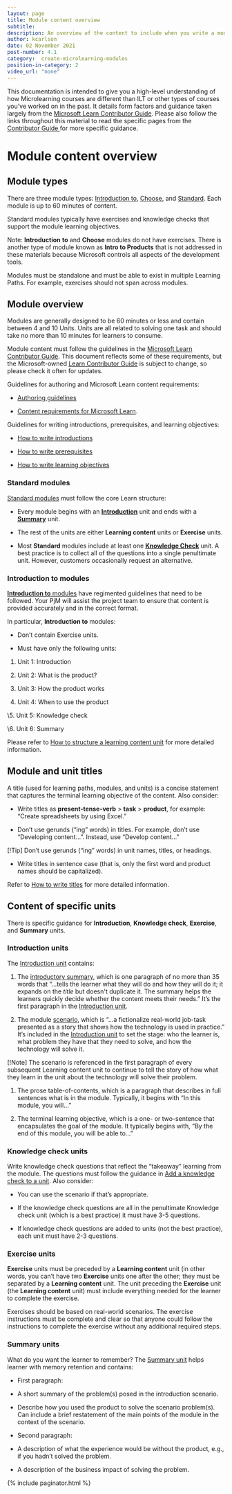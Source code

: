```yaml
---
layout: page
title: Module content overview
subtitle:
description: An overview of the content to include when you write a module
author: kcarlson
date: 02 November 2021
post-number: 4.1
category:  create-microlearning-modules
position-in-category: 2
video_url: "none"
---
```


This documentation is intended to give you a high-level understanding of how Microlearning courses are different than ILT or other types of courses you’ve worked on in the past. It details form factors and guidance taken largely from the [Microsoft Learn Contributor Guide](https://review.docs.microsoft.com/en-us/help/learn/?branch=main). Please also follow the links throughout this material to read the specific pages from the [Contributor Guide ](https://review.docs.microsoft.com/en-us/help/learn/?branch=main)for more specific guidance.

# Module content overview

## Module types

There are three module types: [Introduction to](https://review.docs.microsoft.com/en-us/help/learn/id-guidance-intromodules?branch=main), [Choose](https://review.docs.microsoft.com/en-us/help/learn/id-guidance-choosemodules?branch=main), and [Standard](https://review.docs.microsoft.com/en-us/help/learn/id-guidance-standardmodules?branch=main). Each module is up to 60 minutes of content.

Standard modules typically have exercises and knowledge checks that support the module learning objectives. 

Note: **Introduction** **to** and **Choose** modules do not have exercises. There is another type of module known as **Intro to Products** that is not addressed in these materials because Microsoft controls all aspects of the development tools.

Modules must be standalone and must be able to exist in multiple Learning Paths. For example, exercises should not span across modules.

## Module overview

Modules are generally designed to be 60 minutes or less and contain between 4 and 10 Units. Units are all related to solving one task and should take no more than 10 minutes for learners to consume. 

Module content must follow the guidelines in the [Microsoft Learn Contributor Guide](https://review.docs.microsoft.com/en-us/help/learn/?branch=main). This document reflects some of these requirements, but the Microsoft-owned [Learn Contributor Guide](https://review.docs.microsoft.com/en-us/help/learn/?branch=main) is subject to change, so please check it often for updates.

Guidelines for authoring and Microsoft Learn content requirements:

- [Authoring guidelines](https://review.docs.microsoft.com/en-us/help/learn/id-guidance?branch=main)

- [Content requirements for Microsoft Learn](https://review.docs.microsoft.com/en-us/help/learn/content-requirements?branch=main).

Guidelines for writing introductions, prerequisites, and learning objectives:

- [How to write introductions](https://review.docs.microsoft.com/en-us/help/learn/id-guidance-introductions)

- [How to write prerequisites](https://review.docs.microsoft.com/en-us/help/learn/id-guidance-prerequisites) 

- [How to write learning objectives](https://review.docs.microsoft.com/en-us/help/learn/id-guidance-learning-objectives) 

### Standard modules

[Standard modules](https://review.docs.microsoft.com/en-us/help/learn/id-guidance-standardmodules?branch=main) must follow the core Learn structure: 

- Every module begins with an **[Introduction](https://review.docs.microsoft.com/en-us/help/learn/id-guidance-introductions?branch=main)** unit and ends with a **[Summary](https://review.docs.microsoft.com/en-us/help/learn/id-guidance-module-summary-unit?branch=main)** unit.

- The rest of the units are either **Learning content** units or **Exercise** units. 

- Most **Standard** modules include at least one **[Knowledge Check](https://review.docs.microsoft.com/en-us/help/learn/id-guidance-knowledge-check?branch=main)** unit. A best practice is to collect all of the questions into a single penultimate unit. However, customers occasionally request an alternative.

### Introduction to modules

[**Introduction to** modules](https://review.docs.microsoft.com/en-us/help/learn/id-guidance-intromodules?branch=main) have regimented guidelines that need to be followed. Your PjM will assist the project team to ensure that content is provided accurately and in the correct format.

In particular, **Introduction to** modules:

- Don’t contain Exercise units.

- Must have only the following units:

1. Unit 1: Introduction

1. Unit 2: What is the product?

1. Unit 3: How the product works

1. Unit 4: When to use the product

\5.   Unit 5: Knowledge check

\6.   Unit 6: Summary

Please refer to [How to structure a learning content unit](https://review.docs.microsoft.com/en-us/help/learn/id-guidance-structure-learning-content?branch=main) for more detailed information.

## Module and unit titles

A title (used for learning paths, modules, and units) is a concise statement that captures the terminal learning objective of the content. Also consider:

- Write titles as **present-tense-verb** > **task** > **product**, for example: “Create spreadsheets by using Excel.” 

- Don’t use gerunds (“ing” words) in titles. For example, don’t use “Developing content…”. Instead, use “Develop content…" 

[!Tip] Don’t use gerunds (“ing” words) in unit names, titles, or headings.

- Write titles in sentence case (that is, only the first word and product names should be capitalized).

Refer to [How to write titles](https://review.docs.microsoft.com/en-us/help/learn/id-guidance-title) for more detailed information.

## Content of specific units

There is specific guidance for **Introduction**, **Knowledge check**, **Exercise**, and **Summary** units. 

### Introduction units

The [Introduction unit](https://review.docs.microsoft.com/en-us/help/learn/id-guidance-introductions?branch=main) contains:

1. The [introductory summary](https://review.docs.microsoft.com/en-us/help/learn/id-guidance-introductory-summaries?branch=main), which is one paragraph of no more than 35 words that “…tells the learner what they will do and how they will do it; it expands on the *title* but doesn't duplicate it. The summary helps the learners quickly decide whether the content meets their needs.” It’s the first paragraph in the [Introduction unit](https://review.docs.microsoft.com/en-us/help/learn/id-guidance-introductions?branch=main). 

1. The module [scenario](https://review.docs.microsoft.com/en-us/help/learn/id-guidance-scenarios?branch=main), which is “…a fictionalize real-world job-task presented as a story that shows how the technology is used in practice.” It’s included in the [Introduction unit](https://review.docs.microsoft.com/en-us/help/learn/id-guidance-introductions?branch=main) to set the stage: who the learner is, what problem they have that they need to solve, and how the technology will solve it. 

[!Note] The scenario is referenced in the first paragraph of every subsequent Learning content unit to continue to tell the story of how what they learn in the unit about the technology will solve their problem.

1. The prose table-of-contents, which is a paragraph that describes in full sentences what is in the module. Typically, it begins with “In this module, you will…”

1. The terminal learning objective, which is a one- or two-sentence that encapsulates the goal of the module. It typically begins with, “By the end of this module, you will be able to…” 

### Knowledge check units

Write knowledge check questions that reflect the “takeaway” learning from the module. The questions must follow the guidance in [Add a knowledge check to a unit](https://review.docs.microsoft.com/en-us/help/learn/unit-add-a-knowledge-check?branch=main). Also consider:

- You can use the scenario if that’s appropriate. 

- If the knowledge check questions are all in the penultimate Knowledge check unit (which is a best practice) it must have 3-5 questions.

- If knowledge check questions are added to units (not the best practice), each unit must have 2-3 questions.

### Exercise units

**Exercise** units must be preceded by a **Learning content** unit (in other words, you can’t have two **Exercise** units one after the other; they must be separated by a **Learning content** unit. The unit preceding the **Exercise** unit (the **Learning content** unit) must include everything needed for the learner to complete the exercise.

Exercises should be based on real-world scenarios. The exercise instructions must be complete and clear so that anyone could follow the instructions to complete the exercise without any additional required steps.

### Summary units

What do you want the learner to remember? The [Summary unit](https://review.docs.microsoft.com/en-us/help/learn/id-guidance-module-summary-unit?branch=main) helps learner with memory retention and contains:

- First paragraph: 

- A short summary of the problem(s) posed in the introduction scenario. 

- Describe how you used the product to solve the scenario problem(s). Can include a brief restatement of the main points of the module in the context of the scenario.

- Second paragraph:

- A description of what the experience would be without the product, e.g., if you hadn’t solved the problem.

- A description of the business impact of solving the problem.


{% include paginator.html %}